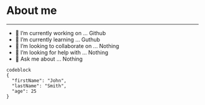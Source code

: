 # About me

 ---
 
<!--
**filben/filben** is a ✨ _special_ ✨ repository because its `README.md` (this file) appears on your GitHub profile.

Here are some ideas to get you started:
-->

- 🔭 I’m currently working on ... Github
- 🌱 I’m currently learning ... Guthub
- 👯 I’m looking to collaborate on ... Nothing
- 🤔 I’m looking for help with ... Nothing
- 💬 Ask me about ... Nothing
<!-- 📫 How to reach me: ... 
- 😄 Pronouns: ...
- ⚡ Fun fact: ... -->


```
codeblock
{
  "firstName": "John",
  "lastName": "Smith",
  "age": 25
}
```
